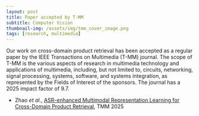 ```yaml
---
layout: post
title: Paper accepted by T-MM
subtitle: Computer Vision
thumbnail-img: /assets/img/tmm_cover_image.png
tags: [research, multimedia]
---
```


Our work on cross-domain product retrieval has been accepted as a regular paper by the IEEE Transactions on Multimedia (T-MM) journal. 
The scope of T-MM is the various aspects of research in multimedia technology and applications of multimedia, including, but not limited to, circuits, networking, signal processing, systems, software, and systems integration, as represented by the Fields of Interest of the sponsors.
The journal has a 2025 impact factor of 9.7. 

+ Zhao *et al*., [ASR-enhanced Multimodal Representation Learning for Cross-Domain Product Retrieval](https://arxiv.org/abs/2408.02978), TMM 2025
